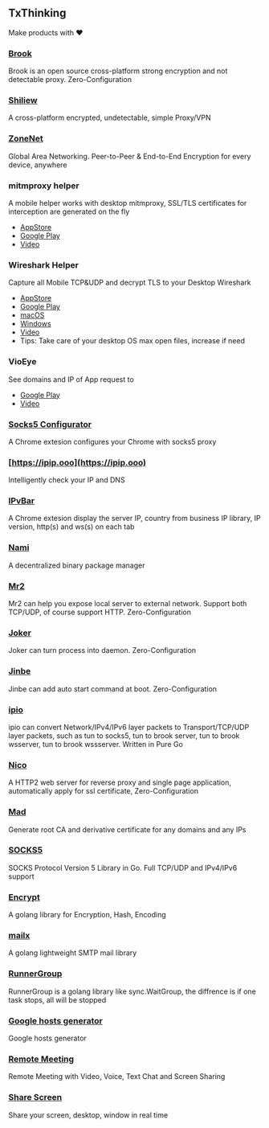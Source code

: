 ## TxThinking

Make products with ❤️

### [Brook](https://github.com/txthinking/brook)

Brook is an open source cross-platform strong encryption and not detectable proxy. Zero-Configuration

### [Shiliew](https://www.shiliew.com/)

A cross-platform encrypted, undetectable, simple Proxy/VPN

### [ZoneNet](https://zonenet.io/)

Global Area Networking. Peer-to-Peer & End-to-End Encryption for every device, anywhere

### mitmproxy helper

A mobile helper works with desktop mitmproxy, SSL/TLS certificates for interception are generated on the fly

- [AppStore](https://apps.apple.com/us/app/id1528537342)
- [Google Play](https://play.google.com/store/apps/details?id=com.txthinking.mitmproxy)
- [Video](https://www.youtube.com/watch?v=puES_ayJkEo)

### Wireshark Helper

Capture all Mobile TCP&UDP and decrypt TLS to your Desktop Wireshark

- [AppStore](https://apps.apple.com/us/app/wireshark-client/id1534485108)
- [Google Play](https://play.google.com/store/apps/details?id=com.txthinking.wireshark)
- [macOS](https://storage.googleapis.com/txthinking/shiliew/WiresharkHelper.dmg)
- [Windows](https://storage.googleapis.com/txthinking/shiliew/WiresharkHelper.exe)
- [Video](https://www.youtube.com/watch?v=IhxrSyqky94)
- Tips: Take care of your desktop OS max open files, increase if need

### VioEye

See domains and IP of App request to

- [Google Play](https://play.google.com/store/apps/details?id=com.txthinking.vioeye)
- [Video](https://www.youtube.com/watch?v=PItpYYz61qI)

### [Socks5 Configurator](https://chrome.google.com/webstore/detail/hnpgnjkeaobghpjjhaiemlahikgmnghb)

A Chrome extesion configures your Chrome with socks5 proxy

### [https://ipip.ooo](https://ipip.ooo)

Intelligently check your IP and DNS

### [IPvBar](https://chrome.google.com/webstore/detail/ipvbar/copjmgogifdfjkaenpallapiidcpkjbm)

A Chrome extesion display the server IP, country from business IP library, IP version, http(s) and ws(s) on each tab

### [Nami](https://github.com/txthinking/nami)

A decentralized binary package manager

### [Mr2](https://github.com/txthinking/mr2)

Mr2 can help you expose local server to external network. Support both TCP/UDP, of course support HTTP. Zero-Configuration

### [Joker](https://github.com/txthinking/joker)

Joker can turn process into daemon. Zero-Configuration

### [Jinbe](https://github.com/txthinking/jinbe)

Jinbe can add auto start command at boot. Zero-Configuration

### [ipio](https://github.com/txthinking/ipio)

ipio can convert Network/IPv4/IPv6 layer packets to Transport/TCP/UDP layer packets, such as tun to socks5, tun to brook server, tun to brook wsserver, tun to brook wssserver. Written in Pure Go

### [Nico](https://github.com/txthinking/nico)

A HTTP2 web server for reverse proxy and single page application, automatically apply for ssl certificate, Zero-Configuration

### [Mad](https://github.com/txthinking/mad)

Generate root CA and derivative certificate for any domains and any IPs

### [SOCKS5](https://github.com/txthinking/socks5)

SOCKS Protocol Version 5 Library in Go. Full TCP/UDP and IPv4/IPv6 support

### [Encrypt](https://github.com/txthinking/encrypt)

A golang library for Encryption, Hash, Encoding

### [mailx](https://github.com/txthinking/mailx)

A golang lightweight SMTP mail library

### [RunnerGroup](https://github.com/txthinking/runnergroup)

RunnerGroup is a golang library like sync.WaitGroup, the diffrence is if one task stops, all will be stopped

### [Google hosts generator](https://github.com/txthinking/google-hosts)

Google hosts generator

### [Remote Meeting](https://remotemeeting.io/)

Remote Meeting with Video, Voice, Text Chat and Screen Sharing

### [Share Screen](https://sharescreen.io/)

Share your screen, desktop, window in real time
